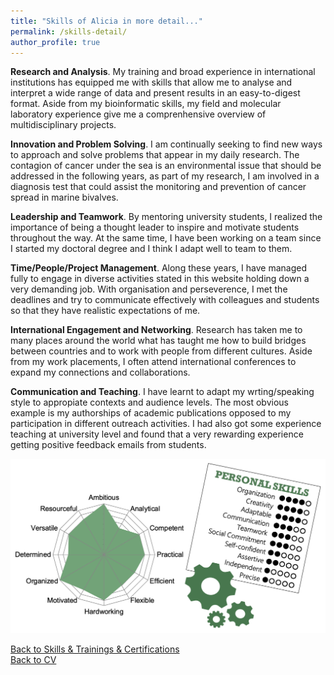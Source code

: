 ```yaml
---
title: "Skills of Alicia in more detail..."
permalink: /skills-detail/
author_profile: true
---
```


**Research and Analysis**. My training and broad experience in international institutions has equipped me with skills that allow me to analyse and interpret a wide range of data and present results in an easy-to-digest format. Aside from my bioinformatic skills, my field and molecular laboratory experience give me a comprenhensive overview of multidisciplinary projects.

**Innovation and Problem Solving**. I am continually seeking to find new ways to approach and solve problems that appear in my daily research. The contagion of cancer under the sea is an environmental issue that should be addressed in the following years, as part of my research, I am involved in a diagnosis test that could assist the monitoring and prevention of cancer spread in marine bivalves.

**Leadership and Teamwork**. By mentoring university students, I realized the importance of being a thought leader to inspire and motivate students throughout the way. At the same time, I have been working on a team since I started my doctoral degree and I think I adapt well to team to them.

**Time/People/Project Management**. Along these years, I have managed fully to engage in diverse activities stated in this website holding down a very demanding job. With organisation and perseverence, I met the deadlines and try to communicate effectively with colleagues and students so that they have realistic expectations of me.

**International Engagement and Networking**. Research has taken me to many places around the world what has taught me how to build bridges between countries and to work with people from different cultures. Aside from my work placements, I often attend international conferences to expand my connections and collaborations.

**Communication and Teaching**. I have learnt to adapt my wrting/speaking style to appropiate contexts and audience levels. The most obvious example is my authorships of academic publications opposed to my participation in different outreach activities. I had also got some experience teaching at university level and found that a very rewarding experience getting positive feedback emails from students.

<img src='/images/skills-bruzos.png'>  


[Back to Skills & Trainings & Certifications](https://albruzos.github.io/skills-certifications/)   
[Back to CV](https://albruzos.github.io/cv/)
